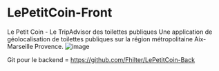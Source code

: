 # LePetitCoin-Front

Le Petit Coin - Le TripAdvisor des toilettes publiques
Une application de géolocalisation de toilettes publiques sur la région métropolitaine Aix-Marseille Provence.
![image](https://github.com/Fhilter/LePetitCoin-Front/assets/135143980/dc7dab1d-77bb-468e-9a75-b59db704ceae)


Git pour le backend = https://github.com/Fhilter/LePetitCoin-Back
